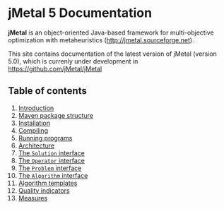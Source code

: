 # jMetal 5 Documentation

**jMetal** is an object-oriented Java-based framework for multi-objective optimization with metaheuristics
(http://jmetal.sourceforge.net).

This site contains documentation of the latest version of jMetal (version 5.0), which is currenly under development in https://github.com/jMetal/jMetal 

## Table of contents
1. [Introduction](introduction.md)
2. [Maven package structure]()
2. [Installation](installation.md)
  1. [Compiling](compiling.md)
  2. [Running programs](running.md)
3. [Architecture](architecture.md)
 1. [The `Solution` interface]()
 2. [The `Operator` interface]()
 3. [The `Problem` interface]()
 4. [The `Algorithm` interface]()
4. [Algorithm templates]()
5. [Quality indicators]()
6. [Measures]()
